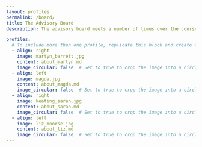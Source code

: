```yaml
---
layout: profiles
permalink: /board/
title: The Advisory Board
description: The advisory board meets a number of times over the course of the project. It offers advice and feedback on all aspects of the project, from the design of the EfDI to the dissemination of the project’s results on the website and in publications. Its members are shown below.

profiles:
  # To include more than one profile, replicate this block and create one content file for each profile inside _pages/
  - align: right
    image: martyn_barrett.jpg
    content: about_martyn.md
    image_circular: false  # Set to true to crop the image into a circle
  - align: left
    image: magda.jpg
    content: about_magda.md
    image_circular: false  # Set to true to crop the image into a circle
  - align: right
    image: keating_sarah.jpg
    content: about_sarah.md
    image_circular: false  # Set to true to crop the image into a circle
  - align: left
    image: liz_moorse.jpg
    content: about_liz.md
    image_circular: false  # Set to true to crop the image into a circle
---
```

